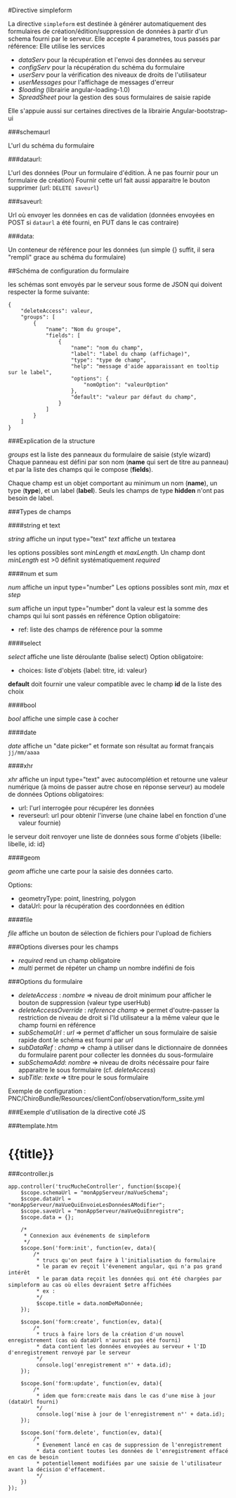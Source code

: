 #Directive simpleform

La directive `simpleform` est destinée à générer automatiquement des formulaires de création/édition/suppression de données à partir d'un schema fourni par le serveur.
Elle accepte 4 parametres, tous passés par référence:
Elle utilise les services 

- *dataServ* pour la récupération et l'envoi des données au serveur
- *configServ* pour la récupération du schéma du formulaire
- *userServ* pour la vérification des niveaux de droits de l'utilisateur 
- *userMessages* pour l'affichage de messages d'erreur
- *$loading* (librairie angular-loading-1.0)
- *SpreadSheet* pour la gestion des sous formulaires de saisie rapide

Elle s'appuie aussi sur certaines directives de la librairie Angular-bootstrap-ui


###schemaurl

L'url du schéma du formulaire

###dataurl: 

L'url des données (Pour un formulaire d'édition. À ne pas fournir pour un formulaire de création)
Fournir cette url fait aussi apparaitre le bouton supprimer (url: `DELETE saveurl`)

###saveurl: 

Url où envoyer les données en cas de validation (données envoyées en POST si `dataurl` a été fourni, en PUT dans le cas contraire)

###data:

Un conteneur de référence pour les données (un simple {} suffit, il sera "rempli" grace au schéma du formulaire)


##Schéma de configuration du formulaire

les schémas sont envoyés par le serveur sous forme de JSON qui doivent respecter la forme suivante:

    {
        "deleteAccess": valeur,
        "groups": [
            {
                "name": "Nom du groupe",
                "fields": [
                    {
                        "name": "nom du champ",
                        "label": "label du champ (affichage)",
                        "type": "type de champ",
                        "help": "message d'aide apparaissant en tooltip sur le label",
                        "options": {
                            "nomOption": "valeurOption"
                        },
                        "default": "valeur par défaut du champ",
                    }
                ]
            }
        ]
    }


###Explication de la structure


*groups* est la liste des panneaux du formulaire de saisie (style wizard)
Chaque panneau est défini par son nom (**name** qui sert de titre au panneau) et par la liste des champs qui le compose (**fields**).

Chaque champ est un objet comportant au minimum un nom (**name**), un type (**type**), et un label (**label**). Seuls les champs de type **hidden** n'ont pas besoin de label.

###Types de champs

####string et text

*string* affiche un input type="text"
*text* affiche un textarea

les options possibles sont *minLength* et *maxLength*. Un champ dont *minLength* est >0 définit systématiquement *required*



####num et sum

*num* affiche un input type="number"
Les options possibles sont *min*, *max* et *step*

*sum* affiche un input type="number" dont la valeur est la somme des champs qui lui sont passés en référence
Option obligatoire: 

- ref: liste des champs de référence pour la somme


####select

*select* affiche une liste déroulante (balise select)
Option obligatoire:

- choices: liste d'objets {label: titre, id: valeur}

**default** doit fournir une valeur compatible avec le champ **id** de la liste des choix

####bool

*bool* affiche une simple case à cocher


####date

*date* affiche un "date picker" et formate son résultat au format français `jj/mm/aaaa`

####xhr

*xhr* affiche un input type="text" avec autocomplétion et retourne une valeur numérique (à moins de passer autre chose en réponse serveur) au modele de données
Options obligatoires:
    
- url: l'url interrogée pour récupérer les données
- reverseurl: url pour obtenir l'inverse (une chaine label en fonction d'une valeur fournie)

le serveur doit renvoyer une liste de données sous forme d'objets {libelle: libelle, id: id}


####geom

*geom* affiche une carte pour la saisie des données carto.

Options:

- geometryType: point, linestring, polygon
- dataUrl: pour la récupération des coordonnées en édition


####file

*file* affiche un bouton de sélection de fichiers pour l'upload de fichiers



###Options diverses pour les champs

- *required* rend un champ obligatoire
- *multi* permet de répéter un champ un nombre indéfini de fois



###Options du formulaire

- *deleteAccess* : *nombre* => niveau de droit minimum pour afficher le bouton de suppression (valeur type userHub)
- *deleteAccessOverride* : *reference champ* => permet d'outre-passer la restriction de niveau de droit si l'Id utilisateur a la même valeur que le champ fourni en référence
- *subSchemaUrl* : *url* => permet d'afficher un sous formulaire de saisie rapide dont le schéma est fourni par *url*
- *subDataRef* : *champ* => champ à utiliser dans le dictionnaire de données du formulaire parent pour collecter les données du sous-formulaire
- *subSchemaAdd*: *nombre* => niveau de droits nécéssaire pour faire apparaitre le sous formulaire (cf. *deleteAccess*)
- *subTitle*: *texte* => titre pour le sous formulaire


Exemple de configuration : PNC/ChiroBundle/Resources/clientConf/observation/form_ssite.yml


###Exemple d'utilisation de la directive coté JS

###template.htm
    <h1>{{title}}</h1>
    <div simpleform schemaurl="schemaUrl" dataurl="dataUrl" data="data" saveurl="saveUrl"></div>

###controller.js
    
    app.controller('trucMucheController', function($scope){
        $scope.schemaUrl = "monAppServeur/maVueSchema";
        $scope.dataUrl = "monAppServeur/maVueQuiEnvoieLesDonnéesAModifier";
        $scope.saveUrl = "monAppServeur/maVueQuiEnregistre";
        $scope.data = {};

        /*
         * Connexion aux événements de simpleform
         */
        $scope.$on('form:init', function(ev, data){
            /*
             * trucs qu'on peut faire à l'initialisation du formulaire
             * le param ev reçoit l'évenement angular, qui n'a pas grand intérêt
             * le param data reçoit les données qui ont été chargées par simpleform au cas où elles devraient $etre affichées
             * ex :
             */
             $scope.title = data.nomDeMaDonnée;
        });

        $scope.$on('form:create', function(ev, data){
            /*
             * trucs à faire lors de la création d'un nouvel enregistrement (cas où dataUrl n'aurait pas été fourni)
             * data contient les données envoyées au serveur + l'ID d'enregistrement renvoyé par le serveur
             */
             console.log('enregistrement n°' + data.id);
        });

        $scope.$on('form:update', function(ev, data){
            /*
             * idem que form:create mais dans le cas d'une mise à jour (dataUrl fourni)
             */
             console.log('mise à jour de l'enregistrement n°' + data.id);
        });

        $scope.$on('form.delete', function(ev, data){
            /*
             * Evenement lancé en cas de suppression de l'enregistrement 
             * data contient toutes les données de l'enregistrement effacé en cas de besoin
             * potentiellement modifiées par une saisie de l'utilisateur avant la décision d'effacement.
             */
        })
    });
